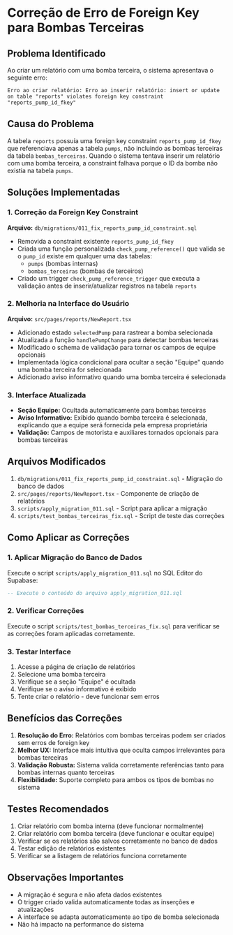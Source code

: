 # Correção de Erro de Foreign Key para Bombas Terceiras

## Problema Identificado

Ao criar um relatório com uma bomba terceira, o sistema apresentava o seguinte erro:

```
Erro ao criar relatório: Erro ao inserir relatório: insert or update on table "reports" violates foreign key constraint "reports_pump_id_fkey"
```

## Causa do Problema

A tabela `reports` possuía uma foreign key constraint `reports_pump_id_fkey` que referenciava apenas a tabela `pumps`, não incluindo as bombas terceiras da tabela `bombas_terceiras`. Quando o sistema tentava inserir um relatório com uma bomba terceira, a constraint falhava porque o ID da bomba não existia na tabela `pumps`.

## Soluções Implementadas

### 1. Correção da Foreign Key Constraint

**Arquivo:** `db/migrations/011_fix_reports_pump_id_constraint.sql`

- Removida a constraint existente `reports_pump_id_fkey`
- Criada uma função personalizada `check_pump_reference()` que valida se o `pump_id` existe em qualquer uma das tabelas:
  - `pumps` (bombas internas)
  - `bombas_terceiras` (bombas de terceiros)
- Criado um trigger `check_pump_reference_trigger` que executa a validação antes de inserir/atualizar registros na tabela `reports`

### 2. Melhoria na Interface do Usuário

**Arquivo:** `src/pages/reports/NewReport.tsx`

- Adicionado estado `selectedPump` para rastrear a bomba selecionada
- Atualizada a função `handlePumpChange` para detectar bombas terceiras
- Modificado o schema de validação para tornar os campos de equipe opcionais
- Implementada lógica condicional para ocultar a seção "Equipe" quando uma bomba terceira for selecionada
- Adicionado aviso informativo quando uma bomba terceira é selecionada

### 3. Interface Atualizada

- **Seção Equipe:** Ocultada automaticamente para bombas terceiras
- **Aviso Informativo:** Exibido quando bomba terceira é selecionada, explicando que a equipe será fornecida pela empresa proprietária
- **Validação:** Campos de motorista e auxiliares tornados opcionais para bombas terceiras

## Arquivos Modificados

1. `db/migrations/011_fix_reports_pump_id_constraint.sql` - Migração do banco de dados
2. `src/pages/reports/NewReport.tsx` - Componente de criação de relatórios
3. `scripts/apply_migration_011.sql` - Script para aplicar a migração
4. `scripts/test_bombas_terceiras_fix.sql` - Script de teste das correções

## Como Aplicar as Correções

### 1. Aplicar Migração do Banco de Dados

Execute o script `scripts/apply_migration_011.sql` no SQL Editor do Supabase:

```sql
-- Execute o conteúdo do arquivo apply_migration_011.sql
```

### 2. Verificar Correções

Execute o script `scripts/test_bombas_terceiras_fix.sql` para verificar se as correções foram aplicadas corretamente.

### 3. Testar Interface

1. Acesse a página de criação de relatórios
2. Selecione uma bomba terceira
3. Verifique se a seção "Equipe" é ocultada
4. Verifique se o aviso informativo é exibido
5. Tente criar o relatório - deve funcionar sem erros

## Benefícios das Correções

1. **Resolução do Erro:** Relatórios com bombas terceiras podem ser criados sem erros de foreign key
2. **Melhor UX:** Interface mais intuitiva que oculta campos irrelevantes para bombas terceiras
3. **Validação Robusta:** Sistema valida corretamente referências tanto para bombas internas quanto terceiras
4. **Flexibilidade:** Suporte completo para ambos os tipos de bombas no sistema

## Testes Recomendados

1. Criar relatório com bomba interna (deve funcionar normalmente)
2. Criar relatório com bomba terceira (deve funcionar e ocultar equipe)
3. Verificar se os relatórios são salvos corretamente no banco de dados
4. Testar edição de relatórios existentes
5. Verificar se a listagem de relatórios funciona corretamente

## Observações Importantes

- A migração é segura e não afeta dados existentes
- O trigger criado valida automaticamente todas as inserções e atualizações
- A interface se adapta automaticamente ao tipo de bomba selecionada
- Não há impacto na performance do sistema








